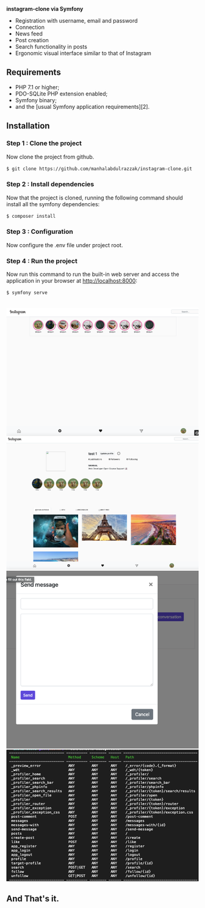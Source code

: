 **instagram-clone via Symfony** 


- Registration with username, email and password
- Connection
- News feed
- Post creation
- Search functionality in posts
- Ergonomic visual interface similar to that of Instagram

Requirements
------------

  * PHP 7.1 or higher;
  * PDO-SQLite PHP extension enabled;
  * Symfony binary;
  * and the [usual Symfony application requirements][2].

Installation
------------

### Step 1 : Clone the project

Now clone the project from github.

```bash
$ git clone https://github.com/manhalabdulrazzak/instagram-clone.git
```

### Step 2 : Install dependencies

Now that the project is cloned, running the following command should install all the symfony dependencies:

```bash
$ composer install
```

### Step 3 : Configuration

Now configure the .env file under project root.

### Step 4 : Run the project

Now run this command to run the built-in web server and access the application in your browser at <http://localhost:8000>:

```bash
$ symfony serve
```
\
<img src="https://github.com/manhalabdulrazzak/instagram-clone/blob/master/examples/homepage.png">
\
<img src="https://github.com/manhalabdulrazzak/instagram-clone/blob/master/examples/profile.png">
\
<img src="https://github.com/manhalabdulrazzak/instagram-clone/blob/master/examples/messages.png">
\
<img src="https://github.com/manhalabdulrazzak/instagram-clone/blob/master/examples/router%20links.png">

## **And That's it.**
